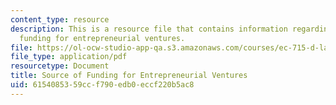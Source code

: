 ```yaml
---
content_type: resource
description: This is a resource file that contains information regarding source of
  funding for entrepreneurial ventures.
file: https://ol-ocw-studio-app-qa.s3.amazonaws.com/courses/ec-715-d-lab-disseminating-innovations-for-the-common-good-spring-2007/6154085359ccf790edb0eccf220b5ac8_MITEC_715S07_lec13.pdf
file_type: application/pdf
resourcetype: Document
title: Source of Funding for Entrepreneurial Ventures
uid: 61540853-59cc-f790-edb0-eccf220b5ac8
---
```

